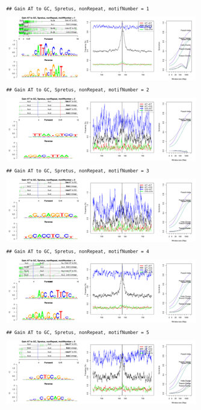

```
## Gain AT to GC, Spretus, nonRepeat, motifNumber = 1
```

![plot of chunk motifPValues](figure/motifPValues1.png) 

```
## Gain AT to GC, Spretus, nonRepeat, motifNumber = 2
```

![plot of chunk motifPValues](figure/motifPValues2.png) 

```
## Gain AT to GC, Spretus, nonRepeat, motifNumber = 3
```

![plot of chunk motifPValues](figure/motifPValues3.png) 

```
## Gain AT to GC, Spretus, nonRepeat, motifNumber = 4
```

![plot of chunk motifPValues](figure/motifPValues4.png) 

```
## Gain AT to GC, Spretus, nonRepeat, motifNumber = 5
```

![plot of chunk motifPValues](figure/motifPValues5.png) 
  
